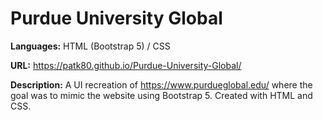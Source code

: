 # Purdue University Global
**Languages:** HTML (Bootstrap 5) / CSS

**URL:** https://patk80.github.io/Purdue-University-Global/

**Description:** A UI recreation of https://www.purdueglobal.edu/ where the goal was to mimic the website using Bootstrap 5. Created with HTML and CSS.
